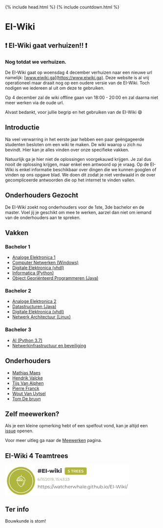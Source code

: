 {% include head.html %}
{% include countdown.html %}
# EI-Wiki
## ❗️ EI-Wiki gaat verhuizen!! ❗️
### Nog <span id="countdown"></span> totdat we verhuizen.
De EI-Wiki gaat op woensdag 4 december verhuizen naar een nieuwe url namelijk: [www.eiwiki.ga](https://www.eiwiki.ga).
Deze website is al vrij operationeel maar draait nog op een oudere versie van de EI-Wiki.
Toch nodigen we iedereen al uit om deze te gebruiken.

Op 4 december zal de wiki offline gaan van 18:00 - 20:00 en zal daarna niet meer werken via de oude url.


Alvast bedankt, voor jullie begrip en het gebruiken van de EI-Wiki 😄

## Introductie
Na veel verwarring in het eerste jaar hebben een paar geëngageerde studenten besloten om een wiki te maken. De wiki waarop u zich nu bevindt. Hier kan je alles vinden over onze specifieke vakken.

Natuurlijk ga je hier niet de oplossingen voorgekauwd krijgen. Je zal dus nooit de oplossing krijgen, maar enkel een antwoord op je vraag.
Op de EI-Wiki is enkel informatie beschikbaar over dingen die we kunnen googlen of vinden op ons opgave blad.
We doen dit zodat je niet verdwaald in de over gecompliceerde antwoorden die op het internet te vinden vallen.

## Onderhouders Gezocht
De EI-Wiki zoekt nog onderhouders voor de 1ste, 3de bachelor en de master. Voel jij je geschikt om mee te werken, aarzel dan niet om iemand van de onderhouders aan te spreken.

## Vakken
### Bachelor 1

* [Analoge Elektronica 1]()
* [Computer Netwerken (Windows)](Computer-Netwerken/Home)
* [Digitale Elektronica (vhdl)](DigitaleElektronica/Home)
* [Informatica (Python)](Informatica/Home)
* [Object Georiënteerd Programmeren (Java)](Java/Home)

### Bachelor 2
    
* [Analoge Elektronica 2]()
* [Datastructuren (Java)](Datastructuren/Home)
* [Digitale Elektronica (vhdl)](DigitaleElektronica/Home)
* [Netwerk Architectuur (Linux)](Netwerk-Architectuur/Home)

### Bachelor 3

* [AI (Python 3.7)](AI/Home)
* [Netwerkinfrastructuur en beveiliging](Infrastructuur/Home)

## Onderhouders
* [Mathias Maes](https://github.com/WatcherWhale)
* [Hendrik Valcke](https://github.com/Hendrik-Valcke)
* [Tijs Van Alphen](https://github.com/TissieVA)
* [Pierre Franck](https://github.com/pixar02)
* [Wout Van Uytsel](https://github.com/Wocco)
* [Tom De bruyn](https://github.com/TomD011099)

## Zelf meewerken?
Als je een kleine opmerking hebt of een spelfout vond, kan je altijd een [issue](https://github.com/WatcherWhale/EI-Wiki/issues) openen.

Voor meer uitleg ga naar de [Meewerken](Meewerken) pagina.

## EI-Wiki 4 Teamtrees
<img src="teamtrees.jpg" height="100px">

## Ter info
Bouwkunde is stom! 
